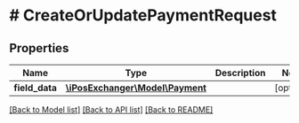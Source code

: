 # # CreateOrUpdatePaymentRequest

## Properties

Name | Type | Description | Notes
------------ | ------------- | ------------- | -------------
**field_data** | [**\iPosExchanger\Model\Payment**](Payment.md) |  | [optional]

[[Back to Model list]](../../README.md#models) [[Back to API list]](../../README.md#endpoints) [[Back to README]](../../README.md)
